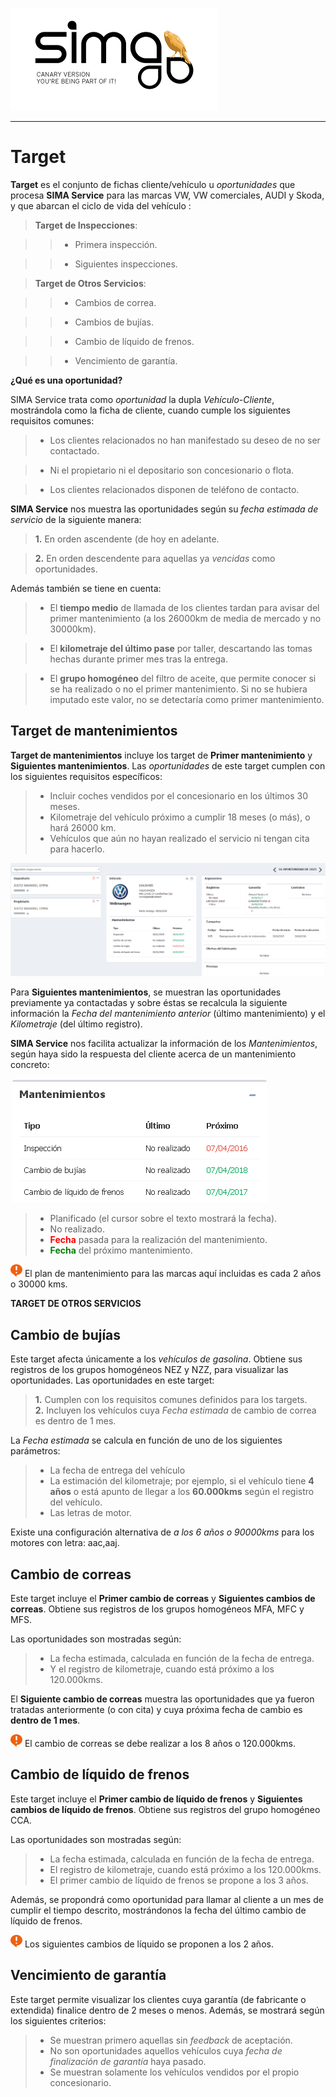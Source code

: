 ![sima2](images/es-ES_simacanaryversionbn.png)  
  
---    
  
# Target

**Target** es el conjunto de fichas cliente/vehículo u _oportunidades_ que procesa **SIMA Service** para las marcas VW, VW comerciales, AUDI y Skoda, y que abarcan el ciclo de vida del vehículo :  



> **Target de Inspecciones**:   

>> - Primera inspección.  

>> - Siguientes inspecciones.  



> **Target de Otros Servicios**:  

>> - Cambios de correa.  

>> - Cambios de bujías.    

>> - Cambio de líquido de frenos.   

>> - Vencimiento de garantía.  

   

  

 



**¿Qué es una oportunidad?**  



SIMA Service trata como _oportunidad_ la dupla _Vehículo-Cliente_, mostrándola como la ficha de cliente, cuando cumple los siguientes requisitos comunes:  


> - Los clientes relacionados no han manifestado su deseo de no ser contactado.  

>  - Ni el propietario ni el depositario son concesionario o flota.  

> - Los clientes relacionados disponen de teléfono de contacto. 



**SIMA Service** nos muestra las oportunidades según su _fecha estimada de servicio_ de la siguiente manera:    



>**1.** En orden ascendente (de hoy en adelante.  

>**2.** En orden descendente para aquellas ya _vencidas_ como oportunidades.





  

Además también se tiene en cuenta:  

  

 > - El **tiempo medio** de llamada de los clientes tardan para avisar del primer mantenimiento (a los 26000km de media de mercado y no 30000km).  

> - El **kilometraje del último pase** por taller, descartando las tomas hechas durante primer mes tras la entrega.  

> - El **grupo homogéneo** del filtro de aceite, que permite conocer si se ha realizado o no el primer mantenimiento. Si no se hubiera imputado este valor, no se detectaría como primer mantenimiento.      
  

  
## Target de mantenimientos  
  

**Target de mantenimientos** incluye los target de **Primer mantenimiento** y **Siguientes mantenimientos**. Las _oportunidades_ de este target cumplen con los siguientes requisitos específicos: 
 
> - Incluir coches vendidos por el concesionario en los últimos 30 meses.  
> - Kilometraje del vehículo próximo a cumplir 18 meses (o más), o hará 26000 km.  
> - Vehículos que aún no hayan realizado el servicio ni tengan cita para hacerlo.  
    

![Siguiente mantenimiento](images/es-ES_opportunity_nextmaintenances.png)  

    

Para **Siguientes mantenimientos**, se muestran las oportunidades previamente ya contactadas y sobre éstas se recalcula la siguiente información la _Fecha del mantenimiento anterior_ (último mantenimiento) y el _Kilometraje_ (del último registro).       

**SIMA Service** nos facilita actualizar la información de los _Mantenimientos_, según haya sido la respuesta del cliente acerca de un mantenimiento concreto:  

![Mantenimientos](images/es-ES_opportunity_maintenancesbox.png)  


> - Planificado (el cursor sobre el texto mostrará la fecha).  
> - No realizado. 
> - **<span style="color:red; font-family:; font-size:;">Fecha</span>**  pasada para la realización del mantenimiento.
> - **<span style="color:green; font-family:; font-size:;">Fecha</span>** del próximo mantenimiento.  



 


![Recuerde](images/es-ES_remember.png) El plan de mantenimiento para las marcas aquí incluidas es cada 2 años o 30000 kms.    
  
   
 
**TARGET DE OTROS SERVICIOS**  
  
## Cambio de bujías 

Este target afecta únicamente a los _vehículos de gasolina_. Obtiene sus registros de los grupos homogéneos NEZ y NZZ, para visualizar las oportunidades. Las oportunidades en este target:    
  
>   **1.** Cumplen con los requisitos comunes  definidos para los targets.  
> **2.** Incluyen los vehículos cuya _Fecha estimada_ de cambio de correa es dentro de 1 mes.   

La _Fecha estimada_ se calcula en función de uno de los siguientes parámetros:  

> - La fecha de entrega del vehículo  
> - La estimación del kilometraje; por ejemplo, si el vehículo tiene **4 años** o está apunto de llegar a los **60.000kms** según el registro del vehículo.   
> - Las letras de motor.
 
Existe una configuración alternativa de _a los 6 años o 90000kms_ para los motores con letra: aac,aaj.      



## Cambio de correas   

Este target incluye el **Primer cambio de correas** y **Siguientes cambios de correas**. Obtiene sus registros de los grupos homogéneos MFA, MFC y MFS.   

Las oportunidades son mostradas según:  

> - La fecha estimada, calculada en función de la fecha de entrega.  
> - Y el registro de kilometraje, cuando está próximo a los 120.000kms.  
 
   
El **Siguiente cambio de correas** muestra las oportunidades que ya fueron tratadas anteriormente (o con cita) y cuya próxima fecha de cambio es **dentro de 1 mes**. 

![Recuerde](images/es-ES_remember.png) El cambio de correas se debe realizar a los 8 años o 120.000kms.  
   


## Cambio de líquido de frenos    

Este target incluye el **Primer cambio de líquido de frenos** y **Siguientes cambios de líquido de frenos**. Obtiene sus registros del grupo homogéneo CCA.   

Las oportunidades son mostradas según:  

> - La fecha estimada, calculada en función de la fecha de entrega.  
> - El registro de kilometraje, cuando está próximo a los 120.000kms.
> - El primer cambio de líquido de frenos se propone a los 3 años.
 

Además, se propondrá como oportunidad para llamar al cliente a un mes de cumplir el tiempo descrito, mostrándonos la fecha del último cambio de líquido de frenos.



![Recuerde](images/es-ES_remember.png) Los siguientes cambios de líquido se proponen a los 2 años.  

## Vencimiento de garantía   

Este target permite visualizar los clientes cuya garantía (de fabricante o extendida) finalice dentro de 2 meses o menos. Además, se mostrará según los siguientes criterios:  
  
> - Se muestran primero aquellas sin _feedback_ de aceptación.  
> - No son oportunidades aquellos vehículos cuya _fecha de finalización de garantía_ haya pasado.  
> - Se muestran solamente los vehículos vendidos por el propio concesionario.  







